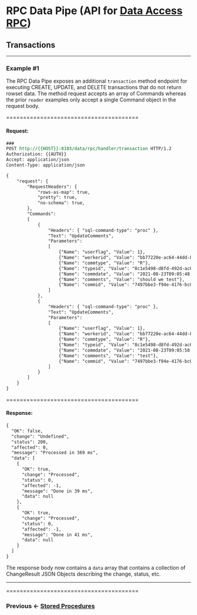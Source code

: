 # RPC Data Pipe (API for [Data Access RPC](https://github.com/azist/azos/blob/master/src/Azos/Data/Access/Rpc/readme.md))


## Transactions

---

### **Example #1**

The RPC Data Pipe exposes an additional `transaction` method endpoint for executing
CREATE, UPDATE, and DELETE transactions that do not return rowset data. The method
request accepts an array of Commands whereas the prior `reader` examples only accept
a single Command object in the request body.


=======================================

#### Request:

```rest
###
POST http://{{HOST}}:8103/data/rpc/handler/transaction HTTP/1.2
Authorization: {{AUTH}}
Accept: application/json
Content-Type: application/json

{
    "request": {
        "RequestHeaders": {
            "rows-as-map": true,
            "pretty": true,
            "no-schema": true,
        },
        "Commands":
        [ 
            {
                "Headers": { "sql-command-type": "proc" },
                "Text": "UpdateComments",
                "Parameters":
                [
                    {"Name": "userflag", "Value": 1},
                    {"Name": "workerid", "Value": "bb77220e-ac64-44dd-8491-4df819664779"},
                    {"Name": "commtype", "Value": "R"},
                    {"Name": "typeid", "Value": "8c1e5498-d8fd-492d-ac6a-516cff7ccf98"},
                    {"Name": "commdate", "Value": "2021-08-23T09:05:48.547"},
                    {"Name": "comments", "Value": "should we test"},
                    {"Name": "commid", "Value": "7497bbe3-f94e-4176-bc00-029178737104"}
                ]
            },
            {
                "Headers": { "sql-command-type": "proc" },
                "Text": "UpdateComments",
                "Parameters":
                [
                    {"Name": "userflag", "Value": 1},
                    {"Name": "workerid", "Value": "bb77220e-ac64-44dd-8491-4df819664779"},
                    {"Name": "commtype", "Value": "R"},
                    {"Name": "typeid", "Value": "8c1e5498-d8fd-492d-ac6a-516cff7ccf98"},
                    {"Name": "commdate", "Value": "2021-08-23T09:05:58.547"},
                    {"Name": "comments", "Value": "test"},
                    {"Name": "commid", "Value": "7497bbe3-f94e-4176-bc00-029178737104"}
                ]
            }
        ]		
    }
}
```

=======================================

#### Response:


```rest
{
  "OK": false,
  "change": "Undefined",
  "status": 200,
  "affected": 0,
  "message": "Processed in 369 ms",
  "data": [
    {
      "OK": true,
      "change": "Processed",
      "status": 0,
      "affected": -1,
      "message": "Done in 39 ms",
      "data": null
    },
    {
      "OK": true,
      "change": "Processed",
      "status": 0,
      "affected": -1,
      "message": "Done in 41 ms",
      "data": null
    }
  ]
}
```

The response body now contains a `data` array that contains a 
collection of ChangeResult JSON Objects describing the change, status, etc.

---

=======================================

 ### Previous <- [Stored Procedures](ex5-stored-procedures.md)
